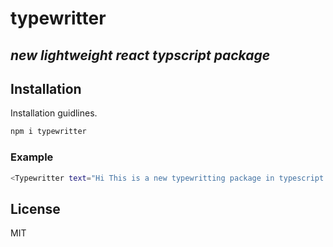 # typewritter

## _new lightweight react typscript package_

## Installation

Installation guidlines.

```sh
npm i typewritter
```

### Example

```sh
<Typewritter text="Hi This is a new typewritting package in typescript!!" speed={100} fontSize={16} clearMessageSpeed={30} loop={true} />
```

## License

MIT
